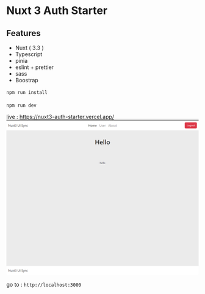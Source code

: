 # Nuxt 3 Auth Starter

## Features

- Nuxt ( 3.3 )
- Typescript
- pinia
- eslint + prettier
- sass
- Boostrap

<code>npm run install</code><br><br>
<code>npm run dev</code>

live : <a href="https://nuxt3-auth-starter.vercel.app/">https://nuxt3-auth-starter.vercel.app/</a>
<img src="./nuxt3.png"></img>

go to : <code>http://localhost:3000</code>
